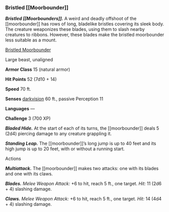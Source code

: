 ### Bristled [[Moorbounder]]

_**Bristled [[Moorbounders]].**_ A weird and deadly offshoot of the [[moorbounder]] has rows of long, bladelike bristles covering its sleek body. The creature weaponizes these blades, using them to slash nearby creatures to ribbons. However, these blades make the bristled moorbounder less suitable as a mount.

[Bristled Moorbounder](https://www.dndbeyond.com/monsters/bristled-[[moorbounder]])

Large beast, unaligned

**Armor Class** 15 (natural armor)

**Hit Points** 52 (7d10 + 14)

**Speed** 70 ft.

**Senses** [darkvision](https://www.dndbeyond.com/compendium/rules/basic-rules/monsters#Darkvision) 60 ft., passive Perception 11

**Languages** —

**Challenge** 3 (700 XP)

_**Bladed Hide.**_ At the start of each of its turns, the [[moorbounder]] deals 5 (2d4) piercing damage to any creature grappling it.

_**Standing Leap.**_ The [[moorbounder]]’s long jump is up to 40 feet and its high jump is up to 20 feet, with or without a running start.

Actions

_**Multiattack.**_ The [[moorbounder]] makes two attacks: one with its blades and one with its claws.

_**Blades.** Melee Weapon Attack:_ +6 to hit, reach 5 ft., one target. _Hit:_ 11 (2d6 + 4) slashing damage.

_**Claws.** Melee Weapon Attack:_ +6 to hit, reach 5 ft., one target. _Hit:_ 14 (4d4 + 4) slashing damage.